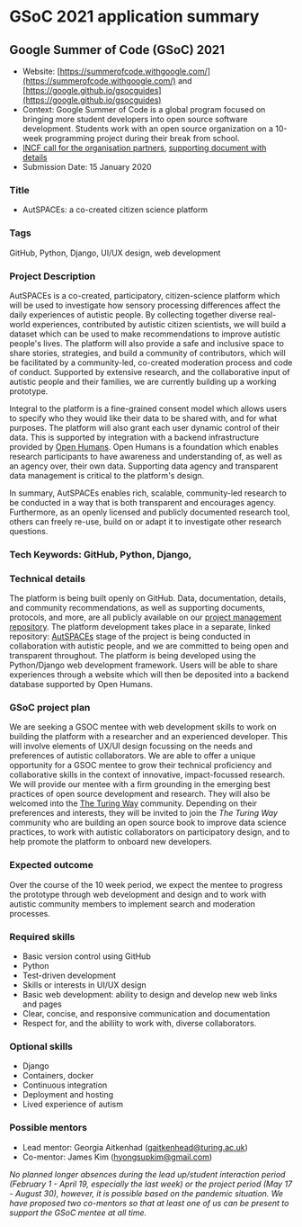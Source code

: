 # GSoC 2021 application summary

## Google Summer of Code (GSoC) 2021

-   Website: [https://summerofcode.withgoogle.com/](https://summerofcode.withgoogle.com/) and [https://google.github.io/gsocguides](https://google.github.io/gsocguides)     
-   Context: Google Summer of Code is a global program focused on bringing more student developers into open source software development. Students work with an open source organization on a 10-week programming project during their break from school.
- [INCF call for the organisation partners](https://neurostars.org/t/incf-call-for-community-project-proposals-and-mentors-for-gsoc-2021-deadline-for-expressions-of-interest-january-15/17865), [supporting document with details](https://docs.google.com/document/d/1T7QCv5WDxqUt1FNHiAhbE74c7e7eutzFuv3wrqToVyo/edit)
- Submission Date: 15 January 2020

### Title

* AutSPACEs: a co-created citizen science platform 

### Tags
GitHub, Python, Django, UI/UX design, web development
### Project Description

AutSPACEs is a co-created, participatory, citizen-science platform which will be used to investigate how sensory processing differences affect the daily experiences of autistic people.
By collecting together diverse real-world experiences, contributed by autistic citizen scientists, we will build a dataset which can be used to make recommendations to improve autistic people's lives. 
The platform will also provide a safe and inclusive space to share stories, strategies, and build a community of contributors, which will be facilitated by a community-led, co-created moderation process and code of conduct.
Supported by extensive research, and the collaborative input of autistic people and their families, we are currently building up a working prototype.

Integral to the platform is a fine-grained consent model which allows users to specify who they would like their data to be shared with, and for what purposes. 
The platform will also grant each user dynamic control of their data. This is supported by integration with a backend infrastructure provided by [Open Humans](https://www.openhumans.org/). 
Open Humans is a foundation which enables research participants to have awareness and understanding of, as well as an agency over, their own data. 
Supporting data agency and transparent data management is critical to the platform's design. 

In summary, AutSPACEs enables rich, scalable, community-led research to be conducted in a way that is both transparent and encourages agency. 
Furthermore, as an openly licensed and publicly documented research tool, others can freely re-use, build on or adapt it to investigate other research questions. 

### Tech Keywords: GitHub, Python, Django,  

### Technical details

The platform is being built openly on GitHub. 
Data, documentation, details, and community recommendations, as well as supporting documents, protocols, and more, are all publicly available on our [project management repository](https://github.com/alan-turing-institute/AutisticaCitizenScience). 
The platform development takes place in a separate, linked repository: [AutSPACEs](https://github.com/GeorgiaHCA/AutSPACEsEvery) stage of the project is being conducted in collaboration with autistic people, and we are committed to being open and transparent throughout. The platform is being developed using the Python/Django web development framework. 
Users will be able to share experiences through a website which will then be deposited into a backend database supported by Open Humans.

### GSoC project plan

We are seeking a GSOC mentee with web development skills to work on building the platform with a researcher and an experienced developer. 
This will involve elements of UX/UI design focussing on the needs and preferences of autistic collaborators. 
We are able to offer a unique opportunity for a GSOC mentee to grow their technical proficiency and collaborative skills in the context of innovative, impact-focussed research. 
We will provide our mentee with a firm grounding in the emerging best practices of open source development and research. 
They will also be welcomed into the [The Turing Way](https://www.turing.ac.uk/research/research-projects/turing-way-handbook-reproducible-data-science) community. 
Depending on their preferences and interests, they will be invited to join the _The Turing Way_ community who are building an open source book to improve data science practices, to work with autistic collaborators on participatory design, and to help promote the platform to onboard new developers. 

### Expected outcome 

Over the course of the 10 week period, we expect the mentee to progress the prototype through web development and design and to work with autistic community members to implement search and moderation processes.  

### Required skills

* Basic version control using GitHub
* Python
* Test-driven development
* Skills or interests in UI/UX design
* Basic web development: ability to design and develop new web links and pages
* Clear, concise, and responsive communication and documentation
* Respect for, and the abiliity to work with, diverse collaborators.

### Optional skills

* Django
* Containers, docker
* Continuous integration
* Deployment and hosting
* Lived experience of autism

### Possible mentors

* Lead mentor: Georgia Aitkenhad (gaitkenhead@turing.ac.uk) 
* Co-mentor: James Kim (hyongsupkim@gmail.com) 

*No planned longer absences during the lead up/student interaction period (February 1 - April 19, especially the last week) or the project period (May 17 - August 30), however, it is possible based on the pandemic situation. 
We have proposed two co-mentors so that at least one of us can be present to support the GSoC mentee at all time.*

